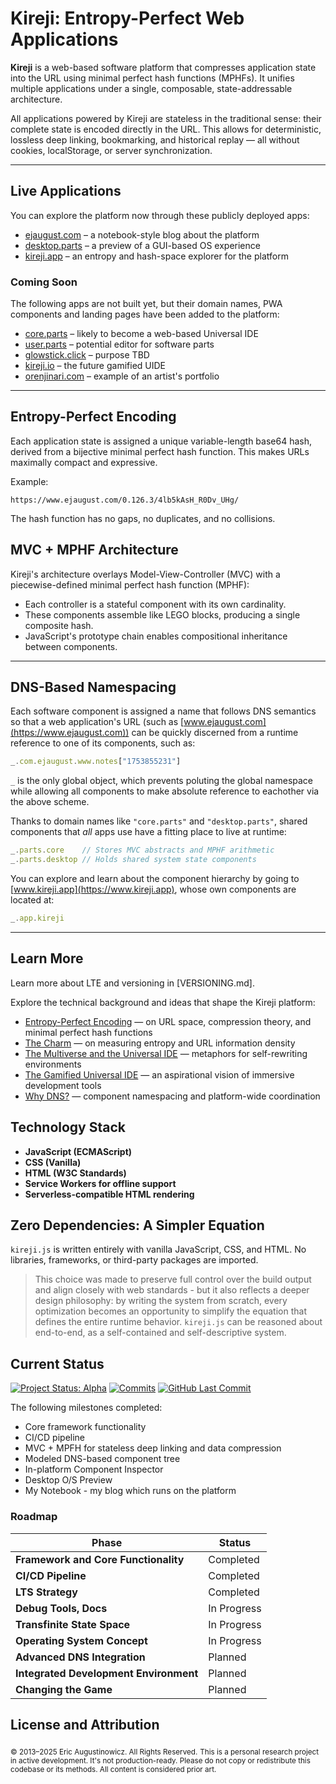 # Kireji: Entropy-Perfect Web Applications

**Kireji** is a web-based software platform that compresses application state into the URL using minimal perfect hash functions (MPHFs). It unifies multiple applications under a single, composable, state-addressable architecture.

All applications powered by Kireji are stateless in the traditional sense: their complete state is encoded directly in the URL. This allows for deterministic, lossless deep linking, bookmarking, and historical replay — all without cookies, localStorage, or server synchronization.

---

## Live Applications

You can explore the platform now through these publicly deployed apps:

* [ejaugust.com](https://www.ejaugust.com) – a notebook-style blog about the platform
* [desktop.parts](https://www.desktop.parts) – a preview of a GUI-based OS experience
* [kireji.app](https://www.kireji.app) – an entropy and hash-space explorer for the platform
### Coming Soon

The following apps are not built yet, but their domain names, PWA components and landing pages have been added to the platform:
* [core.parts](https://www.core.parts) – likely to become a web-based Universal IDE
* [user.parts](https://www.user.parts) – potential editor for software parts
* [glowstick.click](https://www.glowstick.click) – purpose TBD
* [kireji.io](https://www.kireji.io) – the future gamified UIDE
* [orenjinari.com](https://www.orenjinari.com) – example of an artist's portfolio

---

## Entropy-Perfect Encoding

Each application state is assigned a unique variable-length base64 hash, derived from a bijective minimal perfect hash function. This makes URLs maximally compact and expressive.

Example:

```
https://www.ejaugust.com/0.126.3/4lb5kAsH_R0Dv_UHg/
```

The hash function has no gaps, no duplicates, and no collisions.

## MVC + MPHF Architecture

Kireji's architecture overlays Model-View-Controller (MVC) with a piecewise-defined minimal perfect hash function (MPHF):

* Each controller is a stateful component with its own cardinality.
* These components assemble like LEGO blocks, producing a single composite hash.
* JavaScript's prototype chain enables compositional inheritance between components.

---

## DNS-Based Namespacing

Each software component is assigned a name that follows DNS semantics so that a web application's URL (such as [www.ejaugust.com](https://www.ejaugust.com)) can be quickly discerned from a runtime reference to one of its components, such as:

```js
_.com.ejaugust.www.notes["1753855231"]
```

`_` is the only global object, which prevents poluting the global namespace while allowing all components to make absolute reference to eachother via the above scheme.

Thanks to domain names like `"core.parts"` and `"desktop.parts"`, shared components that _all_ apps use have a fitting place to live at runtime:

```js
_.parts.core    // Stores MVC abstracts and MPHF arithmetic
_.parts.desktop // Holds shared system state components
```

You can explore and learn about the component hierarchy by going to [www.kireji.app](https://www.kireji.app), whose own components are located at:

```js
_.app.kireji
```
---

## Learn More

Learn more about LTE and versioning in [VERSIONING.md].

<!-- Looking ahead? See [FUTURE.md](FUTURE.md) for a deep dive into what's coming next.-->

Explore the technical background and ideas that shape the Kireji platform:

* [Entropy-Perfect Encoding](https://www.ejaugust.com/0.126.4/4lb5kAh4PhZXOKxrM/) — on URL space, compression theory, and minimal perfect hash functions
* [The Charm](https://www.ejaugust.com/0.126.3/4lbxJ29P-vnXOKxrM/) — on measuring entropy and URL information density
* [The Multiverse and the Universal IDE](https://www.ejaugust.com/0.126.4/4lbeO3z_cmrXOKxrM/) — metaphors for self-rewriting environments
* [The Gamified Universal IDE](https://www.ejaugust.com/0.126.4/4lbofySVBqVXOKxrM/) — an aspirational vision of immersive development tools
* [Why DNS?](https://www.ejaugust.com/0.126.4/4lbHaxsKnzRXOKxrM/) — component namespacing and platform-wide coordination

## **Technology Stack**

* **JavaScript (ECMAScript)**
* **CSS (Vanilla)**
* **HTML (W3C Standards)**
* **Service Workers for offline support**
* **Serverless-compatible HTML rendering**

## **Zero Dependencies: A Simpler Equation**

`kireji.js` is written entirely with vanilla JavaScript, CSS, and HTML. No libraries, frameworks, or third-party packages are imported.

> This choice was made to preserve full control over the build output and align closely with web standards - but it also reflects a deeper design philosophy: by writing the system from scratch, every optimization becomes an opportunity to simplify the equation that defines the entire runtime behavior. `kireji.js` can be reasoned about end-to-end, as a self-contained and self-descriptive system.

## **Current Status**
[![Project Status: Alpha](https://img.shields.io/badge/Project%20Status-Alpha-orange)](https://www.repostatus.org/#alpha)
[![Commits](https://img.shields.io/github/commit-activity/t/EJAugust/EJAugust)](https://github.com/EJAugust/EJAugust)
[![GitHub Last Commit](https://img.shields.io/github/last-commit/EJAugust/EJAugust)](https://github.com/EJAugust/EJAugust)

The following milestones completed:

* Core framework functionality
* CI/CD pipeline
* MVC + MPFH for stateless deep linking and data compression
* Modeled DNS-based component tree
* In-platform Component Inspector
* Desktop O/S Preview
* My Notebook - my blog which runs on the platform

### **Roadmap**

| Phase                                  | Status      |
| -------------------------------------- | ----------- |
| **Framework and Core Functionality**   | Completed   |
| **CI/CD Pipeline**                     | Completed   |
| **LTS Strategy**                       | Completed   |
| **Debug Tools, Docs**                  | In Progress |
| **Transfinite State Space**            | In Progress |
| **Operating System Concept**           | In Progress |
| **Advanced DNS Integration**           | Planned     |
| **Integrated Development Environment** | Planned     |
| **Changing the Game**                  | Planned     |

## **License and Attribution**

<sub>© 2013–2025 Eric Augustinowicz. All Rights Reserved.</sub> <sub>This is a personal research project in active development. It's not production-ready. Please do not copy or redistribute this codebase or its methods. All content is considered prior art.</sub>